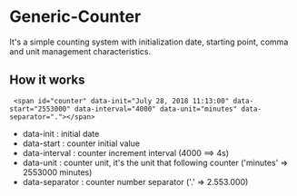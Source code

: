 # Generic-Counter
It's a simple counting system with initialization date, starting point, comma and unit management characteristics.

## How it works
```
 <span id="counter" data-init="July 28, 2018 11:13:00" data-start="2553000" data-interval="4000" data-unit="minutes" data-separator="."></span>
``` 
 * data-init : initial date
 * data-start : counter initial value
 * data-interval : counter increment interval (4000 ==> 4s)
 * data-unit : counter unit, it's the unit that following counter ('minutes' => 2553000 minutes)
 * data-separator : counter number separator ('.' => 2.553.000)

